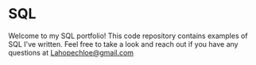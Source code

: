 # SQL

Welcome to my SQL portfolio! This code repository contains examples of SQL I've written. Feel free to take a look and reach out if you have any questions at Lahopechloe@gmail.com
